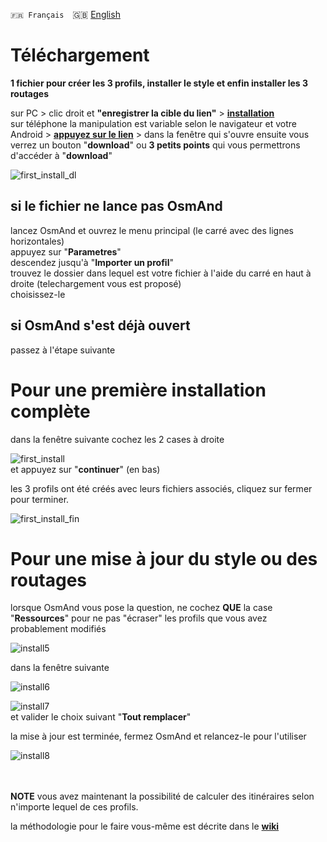 `🇫🇷 Français`&emsp;🇬🇧 [English](installation_EN.md)

# Téléchargement
**1 fichier pour créer les 3 profils, installer le style et enfin installer les 3 routages**<br>

sur PC > clic droit et **"enregistrer la cible du lien"** > **[installation](installation.osf)**<br>
sur téléphone la manipulation est variable selon le navigateur et votre Android > **[appuyez sur le lien](installation.osf)** > dans la fenêtre qui s'ouvre ensuite vous verrez un bouton "**download**" ou **3 petits points** qui vous permettrons d'accéder à "**download**"<br>

![first_install_dl](https://user-images.githubusercontent.com/83398215/182154084-077cbc2b-35f5-4fe1-acbe-f6842914da52.png)

## si le fichier ne lance pas OsmAnd<br>
lancez OsmAnd et ouvrez le menu principal (le carré avec des lignes horizontales)<br>
appuyez sur "**Parametres**"<br>
descendez jusqu'à "**Importer un profil**"<br>
trouvez le dossier dans lequel est votre fichier à l'aide du carré en haut à droite (telechargement vous est proposé)<br>
choisissez-le<br>

## si OsmAnd s'est déjà ouvert
passez à l'étape suivante

# Pour une première installation complète
dans la fenêtre suivante cochez les 2 cases à droite<br>

![first_install](https://user-images.githubusercontent.com/83398215/182154351-9bb8b337-4d75-4c77-a511-f77afb36fd7d.png)<br>
et appuyez sur "**continuer**" (en bas)<br>

les 3 profils ont été créés avec leurs fichiers associés, cliquez sur fermer pour terminer.<br>

![first_install_fin](https://user-images.githubusercontent.com/83398215/182154557-21f53e4c-3804-4081-abe0-b0a31bdda1e6.png)

# Pour une mise à jour du style ou des routages
lorsque OsmAnd vous pose la question, ne cochez **QUE** la case "**Ressources**" pour ne pas "écraser" les profils que vous avez probablement modifiés<br>

![install5](https://user-images.githubusercontent.com/83398215/182155123-20bb4d60-bb28-4f5f-8708-68fc4553a656.png)<br>

dans la fenêtre suivante

![install6](https://user-images.githubusercontent.com/83398215/182155547-df4e2f7b-7331-40c0-a69d-80426840b37d.png)<br>


![install7](https://user-images.githubusercontent.com/83398215/182155562-63eee0db-5fc3-4353-b0ec-8380c6172e39.png)<br>
et valider le choix suivant "**Tout remplacer**"

la mise à jour est terminée, fermez OsmAnd et relancez-le pour l'utiliser

![install8](https://user-images.githubusercontent.com/83398215/182156221-0c37cfbd-23dc-4929-8d84-80ef5a99662a.png)<br>
<br>
<br>

**NOTE** vous avez maintenant la possibilité de calculer des itinéraires selon n'importe lequel de ces profils.

la méthodologie pour le faire vous-même est décrite dans le **[wiki](https://github.com/OsmAnd-Rendering/Motorcycle/wiki/%F0%9F%87%AB%F0%9F%87%B7--installation-manelle)**

